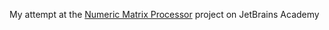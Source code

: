 My attempt at the [Numeric Matrix Processor](https://hyperskill.org/projects/96) project on JetBrains Academy